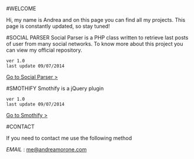 #WELCOME

Hi, my name is Andrea and on this page you can find all my projects. This page is constantly updated, so  stay tuned!

#SOCIAL PARSER
Social Parser is a PHP class written to retrieve last posts of user from many social networks.
To know more about this project you can view my official repository.

	ver 1.0 
	last update 09/07/2014

[Go to Social Parser >](social-parser "Got to Social Parser")

#SMOTHIFY
Smothify is a jQuery plugin

	ver 1.0 
	last update 09/07/2014

[Go to Smothify >](smothify "Got to Smothify")

	
#CONTACT

If you need to contact me use the following method

*EMAIL* : [me@andreamorone.com](mailto:me@andreamorone.com "me@andreamorone.com")

